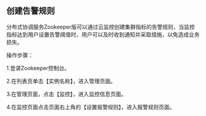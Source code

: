## 创建告警规则
分布式协调服务Zookeeper版可以通过云监控创建集群指标的告警规则，当监控指标达到用户设置告警阈值时，用户可以及时收到通知并采取措施，以免造成业务损失。</br>


操作步骤：</br>

1.登录Zookeeper控制台。</br>

2.在列表页单击【实例名称】，进入管理页面。</br>

3.在管理页面，点击【监控】，进入监控信息页面。</br>

4.在监控页面点击页面右上角的【设置报警规则】，进入报警规则页面。</br>

